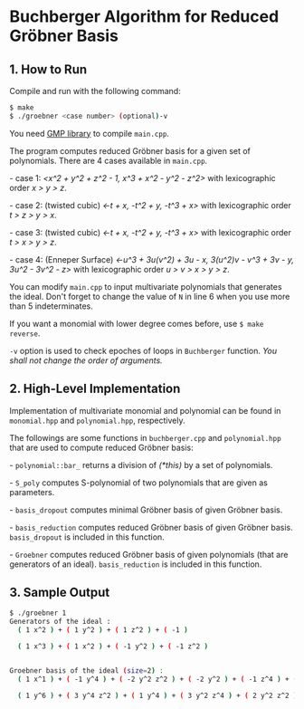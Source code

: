 # Buchberger Algorithm for Reduced Gröbner Basis

## 1. How to Run

Compile and run with the following command:

```bash
$ make
$ ./groebner <case number> (optional)-v
```

You need [GMP library](https://gmplib.org/manual/index.html#Top) to compile `main.cpp`.



The program computes reduced Gröbner basis for a given set of polynomials. There are 4 cases available in `main.cpp`.

   \- case 1: _\<x^2 + y^2 + z^2 - 1, x^3 + x^2 - y^2 - z^2\>_ with lexicographic order _x > y > z_.

   \- case 2: (twisted cubic) _\<-t + x, -t^2 + y, -t^3 + x\>_ with lexicographic order _t > z > y > x_.

   \- case 3: (twisted cubic) _\<-t + x, -t^2 + y, -t^3 + x\>_ with lexicographic order _t > x > y > z_. 

   \- case 4: (Enneper Surface) _\<-u^3 + 3u(v^2) + 3u - x, 3(u^2)v - v^3 + 3v - y, 3u^2 - 3v^2 - z\>_ with lexicographic order _u > v > x > y > z_.

You can modify `main.cpp` to input multivariate polynomials that generates the ideal. Don't forget to change the value of `N` in line 6 when you use more than 5 indeterminates.



If you want a monomial with lower degree comes before, use `$ make reverse`.

`-v` option is used to check epoches of loops in `Buchberger` function. _You shall not change the order of arguments._



## 2. High-Level Implementation

Implementation of multivariate monomial and polynomial can be found in `monomial.hpp` and `polynomial.hpp`, respectively.



The followings are some functions in `buchberger.cpp` and `polynomial.hpp` that are used to compute reduced Gröbner basis:

   \- `polynomial::bar_`  returns a division of _(*this)_ by a set of polynomials.

   \- `S_poly` computes S-polynomial of two polynomials that are given as parameters.

   \- `basis_dropout` computes minimal Gröbner basis of given Gröbner basis.

   \- `basis_reduction` computes reduced Gröbner basis of given Gröbner basis. `basis_dropout` is included in this function.

   \- `Groebner` computes reduced Gröbner basis of given polynomials (that are generators of an ideal). `basis_reduction` is included in this function.





## 3. Sample Output

```bash
$ ./groebner 1
Generators of the ideal :
  ( 1 x^2 ) + ( 1 y^2 ) + ( 1 z^2 ) + ( -1 )

  ( 1 x^3 ) + ( 1 x^2 ) + ( -1 y^2 ) + ( -1 z^2 )


Groebner basis of the ideal (size=2) :
  ( 1 x^1 ) + ( -1 y^4 ) + ( -2 y^2 z^2 ) + ( -2 y^2 ) + ( -1 z^4 ) + ( -2 z^2 ) + ( 1 )

  ( 1 y^6 ) + ( 3 y^4 z^2 ) + ( 1 y^4 ) + ( 3 y^2 z^4 ) + ( 2 y^2 z^2 ) + ( -1 y^2 ) + ( 1 z^6 ) + ( 1 z^4 ) + ( -1 z^2 )
```

